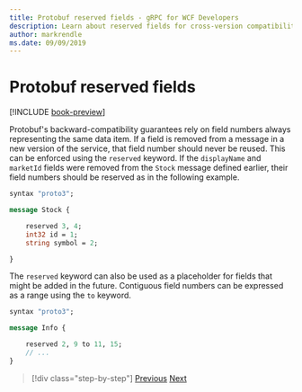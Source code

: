```yaml
---
title: Protobuf reserved fields - gRPC for WCF Developers
description: Learn about reserved fields for cross-version compatibility.
author: markrendle
ms.date: 09/09/2019
---
```


# Protobuf reserved fields

[!INCLUDE [book-preview](../../../includes/book-preview.md)]

Protobuf's backward-compatibility guarantees rely on field numbers always representing the same data item. If a field is removed from a message in a new version of the service, that field number should never be reused. This can be enforced using the `reserved` keyword. If the `displayName` and `marketId` fields were removed from the `Stock` message defined earlier, their field numbers should be reserved as in the following example.

```protobuf
syntax "proto3";

message Stock {

    reserved 3, 4;
    int32 id = 1;
    string symbol = 2;

}
```

The `reserved` keyword can also be used as a placeholder for fields that might be added in the future. Contiguous field numbers can be expressed as a range using the `to` keyword.

```protobuf
syntax "proto3";

message Info {

    reserved 2, 9 to 11, 15;
    // ...
}
```

>[!div class="step-by-step"]
>[Previous](protobuf-repeated.md)
>[Next](protobuf-any-oneof.md)

